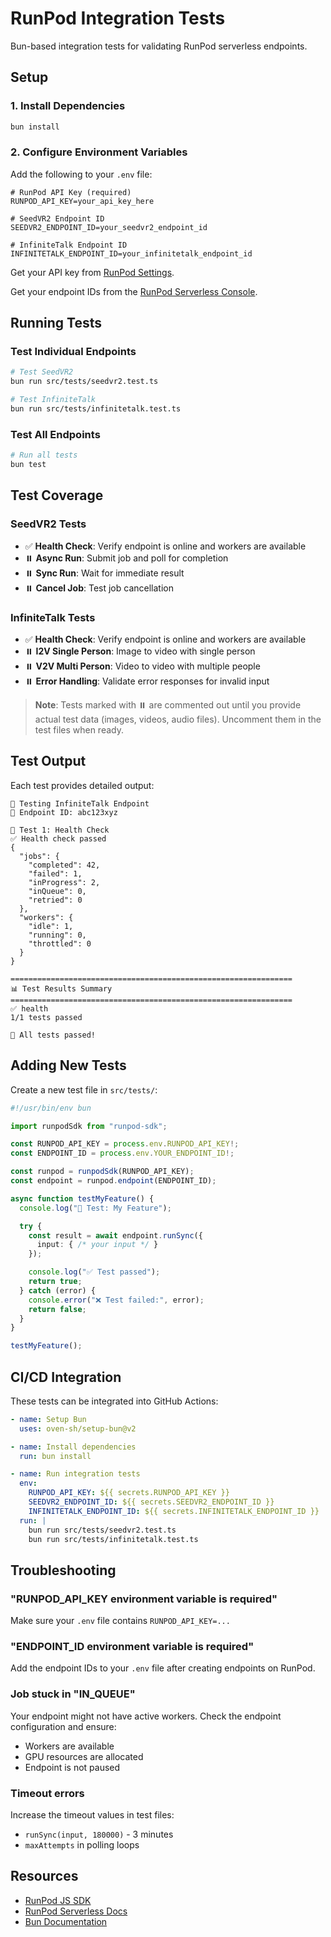 # RunPod Integration Tests

Bun-based integration tests for validating RunPod serverless endpoints.

## Setup

### 1. Install Dependencies

```bash
bun install
```

### 2. Configure Environment Variables

Add the following to your `.env` file:

```env
# RunPod API Key (required)
RUNPOD_API_KEY=your_api_key_here

# SeedVR2 Endpoint ID
SEEDVR2_ENDPOINT_ID=your_seedvr2_endpoint_id

# InfiniteTalk Endpoint ID
INFINITETALK_ENDPOINT_ID=your_infinitetalk_endpoint_id
```

Get your API key from [RunPod Settings](https://www.runpod.io/console/user/settings).

Get your endpoint IDs from the [RunPod Serverless Console](https://www.runpod.io/console/serverless).

## Running Tests

### Test Individual Endpoints

```bash
# Test SeedVR2
bun run src/tests/seedvr2.test.ts

# Test InfiniteTalk
bun run src/tests/infinitetalk.test.ts
```

### Test All Endpoints

```bash
# Run all tests
bun test
```

## Test Coverage

### SeedVR2 Tests

- ✅ **Health Check**: Verify endpoint is online and workers are available
- ⏸️  **Async Run**: Submit job and poll for completion
- ⏸️  **Sync Run**: Wait for immediate result
- ⏸️  **Cancel Job**: Test job cancellation

### InfiniteTalk Tests

- ✅ **Health Check**: Verify endpoint is online and workers are available
- ⏸️  **I2V Single Person**: Image to video with single person
- ⏸️  **V2V Multi Person**: Video to video with multiple people
- ⏸️  **Error Handling**: Validate error responses for invalid input

> **Note**: Tests marked with ⏸️ are commented out until you provide actual test data (images, videos, audio files). Uncomment them in the test files when ready.

## Test Output

Each test provides detailed output:

```
🧪 Testing InfiniteTalk Endpoint
📡 Endpoint ID: abc123xyz

🏥 Test 1: Health Check
✅ Health check passed
{
  "jobs": {
    "completed": 42,
    "failed": 1,
    "inProgress": 2,
    "inQueue": 0,
    "retried": 0
  },
  "workers": {
    "idle": 1,
    "running": 0,
    "throttled": 0
  }
}

===============================================================
📊 Test Results Summary
===============================================================
✅ health
1/1 tests passed

🎉 All tests passed!
```

## Adding New Tests

Create a new test file in `src/tests/`:

```typescript
#!/usr/bin/env bun

import runpodSdk from "runpod-sdk";

const RUNPOD_API_KEY = process.env.RUNPOD_API_KEY!;
const ENDPOINT_ID = process.env.YOUR_ENDPOINT_ID!;

const runpod = runpodSdk(RUNPOD_API_KEY);
const endpoint = runpod.endpoint(ENDPOINT_ID);

async function testMyFeature() {
  console.log("🧪 Test: My Feature");

  try {
    const result = await endpoint.runSync({
      input: { /* your input */ }
    });

    console.log("✅ Test passed");
    return true;
  } catch (error) {
    console.error("❌ Test failed:", error);
    return false;
  }
}

testMyFeature();
```

## CI/CD Integration

These tests can be integrated into GitHub Actions:

```yaml
- name: Setup Bun
  uses: oven-sh/setup-bun@v2

- name: Install dependencies
  run: bun install

- name: Run integration tests
  env:
    RUNPOD_API_KEY: ${{ secrets.RUNPOD_API_KEY }}
    SEEDVR2_ENDPOINT_ID: ${{ secrets.SEEDVR2_ENDPOINT_ID }}
    INFINITETALK_ENDPOINT_ID: ${{ secrets.INFINITETALK_ENDPOINT_ID }}
  run: |
    bun run src/tests/seedvr2.test.ts
    bun run src/tests/infinitetalk.test.ts
```

## Troubleshooting

### "RUNPOD_API_KEY environment variable is required"

Make sure your `.env` file contains `RUNPOD_API_KEY=...`

### "ENDPOINT_ID environment variable is required"

Add the endpoint IDs to your `.env` file after creating endpoints on RunPod.

### Job stuck in "IN_QUEUE"

Your endpoint might not have active workers. Check the endpoint configuration and ensure:
- Workers are available
- GPU resources are allocated
- Endpoint is not paused

### Timeout errors

Increase the timeout values in test files:
- `runSync(input, 180000)` - 3 minutes
- `maxAttempts` in polling loops

## Resources

- [RunPod JS SDK](https://github.com/runpod/js-sdk)
- [RunPod Serverless Docs](https://docs.runpod.io/serverless/overview)
- [Bun Documentation](https://bun.sh/docs)
